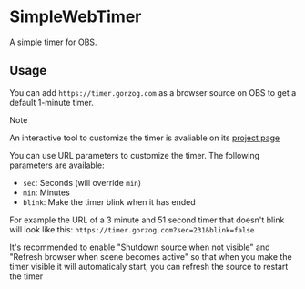 # SimpleWebTimer
A simple timer for OBS.

## Usage
You can add `https://timer.gorzog.com` as a browser source on OBS to get a default 1-minute timer.

> [!NOTE]
> An interactive tool to customize the timer is avaliable on its [project page](https://timer.gorzog.com/customize)

You can use URL parameters to customize the timer. The following parameters are available:
  - `sec`: Seconds (will override `min`)
  - `min`: Minutes
  - `blink`: Make the timer blink when it has ended

For example the URL of a 3 minute and 51 second timer that doesn't blink will look like this: `https://timer.gorzog.com?sec=231&blink=false`

It's recommended to enable "Shutdown source when not visible" and "Refresh browser when scene becomes active" so that when you make the timer visible it will automaticaly start, you can refresh the source to restart the timer
